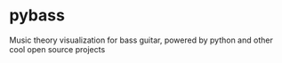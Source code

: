 pybass
======

Music theory visualization for bass guitar, powered by python and other cool open source projects